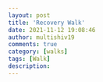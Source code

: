 ```yaml
---
layout: post
title: 'Recovery Walk'
date: 2021-11-12 19:08:46
author: multishiv19
comments: true
category: [walks]
tags: [Walk]
description: 
---
```


<div width='100%' class='strava-embed-placeholder' data-embed-type='activity' data-embed-id='6246065159'></div>
<script src='https://strava-embeds.com/embed.js'></script>
